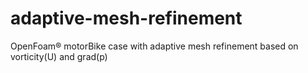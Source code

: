 # adaptive-mesh-refinement
OpenFoam® motorBike case with adaptive mesh refinement based on vorticity(U) and grad(p)
